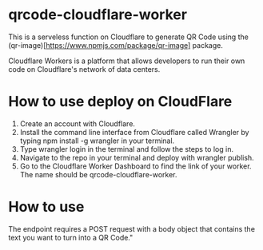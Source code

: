 # qrcode-cloudflare-worker

This is a serveless function on Cloudflare to generate QR Code using the (qr-image)[https://www.npmjs.com/package/qr-image] package.

Cloudflare Workers is a platform that allows developers to run their own code on Cloudflare's network of data centers.

# How to use deploy on CloudFlare
1. Create an account with Cloudflare.
2. Install the command line interface from Cloudflare called Wrangler by typing npm install -g wrangler in your terminal.
3. Type wrangler login in the terminal and follow the steps to log in.
4. Navigate to the repo in your terminal and deploy with wrangler publish.
5. Go to the Cloudflare Worker Dashboard to find the link of your worker. The name should be qrcode-cloudflare-worker.


# How to use
The endpoint requires a POST request with a body object that contains the text you want to turn into a QR Code."



